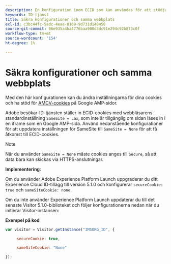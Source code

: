 ```yaml
---
description: En konfiguration inom ECID som kan användas för att stödja AMCV-cookies på Google AMP-sidor.
keywords: ID-tjänst
title: Säkra konfigurationer och samma webbplats
exl-id: c3bc44fc-5adc-4eae-8169-9d731d148458
source-git-commit: 06e935a4ba4776baa900d3dc91e294c92b873c0f
workflow-type: tm+mt
source-wordcount: '154'
ht-degree: 1%

---
```


# Säkra konfigurationer och samma webbplats

Med den här konfigurationen kan du ändra inställningarna för dina cookies och ha stöd för [AMCV-cookies](../../introduction/cookies.md) på Google AMP-sidor.

Adobe besökar-ID-tjänsten ställer in ECID-cookies med webbläsarens standardinställning `SameSite = Lax`, som inte är tillgänglig om sidan läses in i en iframe som en Google AMP-sida. Använd nedanstående konfigurationer för att uppdatera inställningen för SameSite till `SameSite = None` för att få åtkomst till ECID-cookies.

>[!NOTE]
>
>När du använder `SameSite = None` måste cookies anges till `Secure`, så att data bara kan skickas via HTTPS-anslutningar.

**Implementering**:

Om du använder Adobe Experience Platform Launch uppgraderar du ditt Experience Cloud ID-tillägg till version 5.1.0 och konfigurerar `secureCookie: true` och `sameSiteCookie: none`.

Om du inte använder Experience Platform Launch uppdaterar du till det senaste Visitor 5.1.0-biblioteket och följer konfigurationerna nedan när du initierar Visitor-instansen:

**Exempel på kod**

```js
var visitor = Visitor.getInstance("IMSORG_ID", {

     secureCookie: true,

     sameSiteCookie: "None"

});
```
